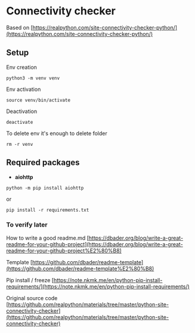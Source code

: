 # Connectivity checker

Based on [https://realpython.com/site-connectivity-checker-python/](https://realpython.com/site-connectivity-checker-python/)

## Setup

Env creation

```
python3 -m venv venv
```

Env activation

```
source venv/bin/activate
```

Deactivation

```
deactivate
```

To delete env it's enough to delete folder

```
rm -r venv
```

## Required packages

* **aiohttp**

```
python -m pip install aiohttp
```

or

```
pip install -r requirements.txt
```

### To verify later

How to write a good readme.md [https://dbader.org/blog/write-a-great-readme-for-your-github-project](https://dbader.org/blog/write-a-great-readme-for-your-github-project%E2%80%B8)

Template [https://github.com/dbader/readme-template](https://github.com/dbader/readme-template%E2%80%B8)

Pip install / freeze [https://note.nkmk.me/en/python-pip-install-requirements/](https://note.nkmk.me/en/python-pip-install-requirements/)

Original source code [https://github.com/realpython/materials/tree/master/python-site-connectivity-checker](https://github.com/realpython/materials/tree/master/python-site-connectivity-checker)
